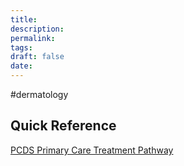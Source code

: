 ```yaml
---
title:
description: 
permalink: 
tags: 
draft: false
date:
---
```



#dermatology 


## Quick Reference 
[PCDS Primary Care Treatment Pathway](https://www.pcds.org.uk/files/general/Rosacea_Treatment_2019-web.pdf)
